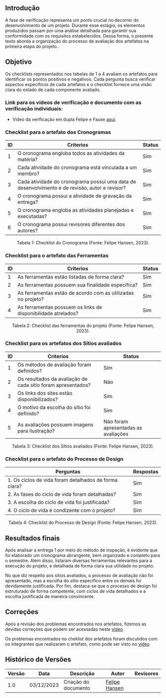 ## Introdução 
A fase de verificação representa um ponto crucial no decorrer do desenvolvimento de um projeto. Durante esse estágio, os elementos produzidos passam por uma análise detalhada para garantir sua conformidade com os requisitos estabelecidos. Dessa forma, o presente texto aborda a organização do processo de avaliação dos artefatos na primeira etapa do projeto..

## Objetivo

Os checklists representados nos tabelas de 1 a 4 avaliam os artefatos para identificar os pontos positivos e negativos. Cada pergunta busca verificar aspectos específicos de cada artefatos e o checklist fornece uma visão clara do estado de cada componente avaliado.

### Link para os vídeos de verificação e documento com as verificação individuais:

- Vídeo da verificação em dupla Felipe e Fause [aqui](https://youtu.be/xii3Ud4_iYo).

### Checklist para o artefato dos Cronogramas

| ID |  Criterios  | Status |                           
| ------------------------    | -----------------------------| ----------------|
| 1 | O cronograma engloba todos as atividades da matéria? |       Sim      | 
| 2 | Cada atividade do cronograma está vinculada a um membro? |       Sim      |
| 3 | Cada atividade do cronograma possui uma data de desenvolvimento e de revisão, autor e revisor? |       Sim      |
| 4 | O cronograma possui a atividade de gravação da entrega? |       Sim      |
| 5 | O cronograma engloba as atividades planejadas e executadas? |       Sim      |
| 6 | O cronograma possui revisores diferentes dos autores? |       Sim      |


<div style="text-align: center">
    <p> Tabela 1: Checklist do Cronograma (Fonte: Felipe Hansen, 2023).</p>
</div>

### Checklist para o artefato das Ferramentas

| ID |  Criterios  | Status |                             
| ------------------------ | ----------------------------- | ------------ |
| 1 | As ferramentas estão listadas de forma clara? |       Sim      | 
| 2 | As ferramentas possuem sua finalidade específica? |       Sim      |
| 3 | As ferramentas estão de acordo com as utilizadas no projeto? |       Sim      |
| 4 | As ferramentas possuem os links de disponibilidade atrelados? |       Sim      |

<div style="text-align: center">
    <p> Tabela 2: Checklist das ferramentas do projeto (Fonte: Felipe Hansen, 2023).</p>
</div>

### Checklist para os artefatos dos Sítios avaliados
| ID |  Criterios  | Status |                             
| ------------------------ | ----------------------------- | -------- |
| 1 | Os métodos de avaliação foram definidos? |       Sim      | 
| 2 | Os resultados da avaliação de cada sítio foram apresentados? |       Não      |
| 3 | Os links dos sites estão disponibilizados? |       Sim      |
| 4 | O motivo da escolha do sítio foi definido? |       Sim      |
| 5 | As avaliações possuem imagens para ilustração? |       Não foram apresentadas as avaliações      |

<div style="text-align: center">
    <p> Tabela 3: Checklist dos Sítios avaliados (Fonte: Felipe Hansen, 2023).</p>
</div>


### Checklist para o artefato do Processo de Design
| Perguntas                  |Respostas                   |                                 
| ------------------------ | -----------------------------
| 1. Os ciclos de vida foram detalhados de forma clara? |       Sim      | 
| 2. As fases do ciclo de vida foram detalhadas? |       Sim      |
| 3. A escolha do ciclo de vida foi justificada? |       Sim      |
| 4. O ciclo de vida é condizente com o projeto? |       Sim      |

<div style="text-align: center">
    <p> Tabela 4: Checklist do Processo de Design (Fonte: Felipe Hansen, 2023).</p>
</div>

## Resultados finais

Após analisar a entrega 1 por meio do método de inspeção, é evidente que foi elaborado um cronograma abrangente, bem organizado e completo para o semestre. Além disso, listaram diversas ferramentas relevantes para a execução do projeto, e detalhada de forma clara sua utilidade no projeto. 

No que diz respeito aos sítios avaliados, o processo de avaliação não foi apresentado, mas a escolha do sítio específico entre os demais foi devidamente justificada. Por fim, destaca-se que o processo de design foi estruturado de forma competente, com ciclos de vida detalhados e a escolha justificada de maneira convincente.

## Correções

Após a revisão dos problemas encontrados nos artefatos, fizemos as devidas correções que podem ser acessadas neste [vídeo](https://youtu.be/jublJB00Y_s)

Os problemas encontrados no cheklist dos artefatos foram discutidos com os integrantes que realizaram o artefato, como pode ser visto no [vídeo](https://youtu.be/yiG8PcaKzX4)

## Histórico de Versões

 Versão | Data       | Descrição                             | Autor                         | Revisores                         |
| ------ | ---------- | --------------------------------------- | ----------------------------- | ----------------------------- |
|    1.0   |   03/12/2023   |   Criação do documento |  [Felipe Hansen](https://github.com/FHansen98)| []()|
